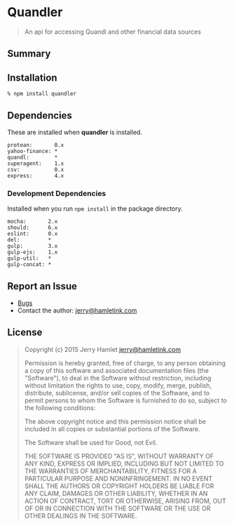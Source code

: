 Quandler
========

> An api for accessing Quandl and other financial data sources



Summary
-------




Installation
------------

~~~
% npm install quandler
~~~




Dependencies
------------

These are installed when **quandler** is installed.

~~~
protean:       0.x
yahoo-finance: *
quandl:        *
superagent:    1.x
csv:           0.x
express:       4.x
~~~

### Development Dependencies ###

Installed when you run `npm install` in the package directory.

~~~
mocha:       2.x
should:      6.x
eslint:      0.x
del:         *
gulp:        3.x
gulp-ejs:    1.x
gulp-util:   *
gulp-concat: *
~~~



Report an Issue
---------------

* [Bugs](http://github.com/jhamlet/quandler/issues)
* Contact the author: <jerry@hamletink.com>



License
-------

> Copyright (c) 2015 Jerry Hamlet <jerry@hamletink.com>
> 
> Permission is hereby granted, free of charge, to any person
> obtaining a copy of this software and associated documentation
> files (the "Software"), to deal in the Software without
> restriction, including without limitation the rights to use,
> copy, modify, merge, publish, distribute, sublicense, and/or sell
> copies of the Software, and to permit persons to whom the
> Software is furnished to do so, subject to the following
> conditions:
> 
> The above copyright notice and this permission notice shall be
> included in all copies or substantial portions of the Software.
> 
> The Software shall be used for Good, not Evil.
> 
> THE SOFTWARE IS PROVIDED "AS IS", WITHOUT WARRANTY OF ANY KIND,
> EXPRESS OR IMPLIED, INCLUDING BUT NOT LIMITED TO THE WARRANTIES
> OF MERCHANTABILITY, FITNESS FOR A PARTICULAR PURPOSE AND
> NONINFRINGEMENT. IN NO EVENT SHALL THE AUTHORS OR COPYRIGHT
> HOLDERS BE LIABLE FOR ANY CLAIM, DAMAGES OR OTHER LIABILITY,
> WHETHER IN AN ACTION OF CONTRACT, TORT OR OTHERWISE, ARISING
> FROM, OUT OF OR IN CONNECTION WITH THE SOFTWARE OR THE USE OR
> OTHER DEALINGS IN THE SOFTWARE.
